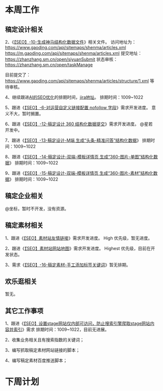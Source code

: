 # 本周工作

## 稿定设计相关

2、《[【SEO】-10-生成神马结构化数据文件](https://jira.huanleguang.com/browse/ARK-8265)》相关文件。
访问地址为：
https://www.gaoding.com/api/sitemaps/shenma/articles.xml
https://m.gaoding.com/api/sitemaps/shenma/articles.xml
提交地址：https://zhanzhang.sm.cn/open/siyuanSubmit
状态审核：https://zhanzhang.sm.cn/open/taskManage

目前提交了：https://www.gaoding.com/api/sitemaps/shenma/articles/structure/1.xml 等待审核。

4、继续跟进[AI的SEO优化](https://doc.huanleguang.com/pages/viewpage.action?pageId=85013904)的排期时间，[jira地址](https://jira.huanleguang.com/browse/DATAINTEL-127)。
排期时间：1009~1022

5、跟进《[【SEO】-6-对运营自定义链接配置 nofollow 字段](https://jira.huanleguang.com/browse/ARK-7414)》需求开发进度。
意义不大，暂时搁置。

6、跟进《[【SEO】-12-稿定设计 360 结构化数据提交](https://jira.huanleguang.com/browse/ARK-8536)》需求开发进度。
@星若 开发中。

7、跟进《[【SEO】-13-稿定设计-M端 生成“头条-精准问答”结构化数据](https://jira.huanleguang.com/browse/ARK-8647)》
排期时间：1009~1022

8、跟进《[【SEO】-14-稿定设计-双端-模板详情页 生成“360-图片-单图”结构化数据](https://jira.huanleguang.com/browse/ARK-8648)》
排期时间：1009~1022

9、跟进《[【SEO】-15-稿定设计-双端-模板详情页 生成“360-图片-素材”结构化数据](https://jira.huanleguang.com/browse/ARK-8649)》
排期时间：1009~1022

## 稿定企业相关

@坐标，暂时不开发，没有资源。

## 稿定素材相关

1、跟进《[【SEO】素材站友情链接](https://jira.huanleguang.com/browse/ARK-8387)》需求开发进度。
High 优先级，暂无进度。

2、跟进《[【SEO】素材站网站地图](https://jira.huanleguang.com/browse/ARK-8386)》需求开发进度。
Highest 优先级，目前在开发状态。

3、需求《[【SEO】-16-稿定素材-手工添加标签关键词](https://jira.huanleguang.com/browse/ARK-8774)》暂无排期。

## 欢乐逛相关

暂无。

## 其它工作事项

1、跟进《[【SEO】设置stage网站仅内部可访问，防止搜索引擎爬取stage网站内容并索引](https://jira.huanleguang.com/browse/ARK-8788)》需求
排期时间：1009~1022，目前无进展。

2、收集业务相关且有搜索指数的关键词；

3、编写抓取稿定素材网站链接的脚本；

4、编写稿定素材百度推送脚本；

# 下周计划

